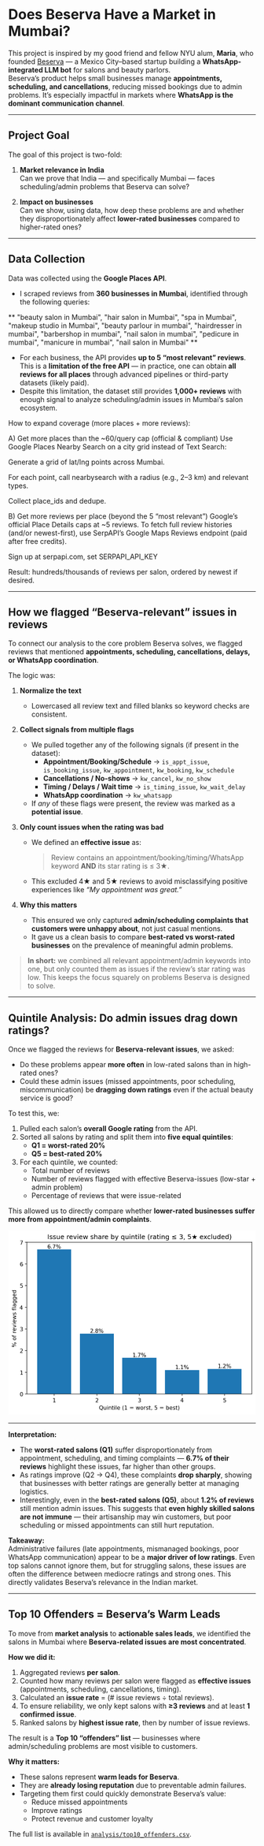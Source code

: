 # Does Beserva Have a Market in Mumbai?

This project is inspired by my good friend and fellow NYU alum, **Maria**, who founded [Beserva](https://www.beserva.com/) — a Mexico City–based startup building a **WhatsApp-integrated LLM bot** for salons and beauty parlors.  
Beserva’s product helps small businesses manage **appointments, scheduling, and cancellations**, reducing missed bookings due to admin problems. It’s especially impactful in markets where **WhatsApp is the dominant communication channel**.

---

## Project Goal

The goal of this project is two-fold:

1. **Market relevance in India**  
   Can we prove that India — and specifically Mumbai — faces scheduling/admin problems that Beserva can solve?  

2. **Impact on businesses**  
   Can we show, using data, how deep these problems are and whether they disproportionately affect **lower-rated businesses** compared to higher-rated ones?

---

## Data Collection

Data was collected using the **Google Places API**.  
- I scraped reviews from **360 businesses in Mumbai**, identified through the following queries:

**
"beauty salon in Mumbai",
"hair salon in Mumbai",
"spa in Mumbai",
"makeup studio in Mumbai",
"beauty parlour in mumbai",
"hairdresser in mumbai",
"barbershop in mumbai",
"nail salon in mumbai",
"pedicure in mumbai",
"manicure in mumbai",
"nail salon in Mumbai"
**

- For each business, the API provides **up to 5 “most relevant” reviews**.  
  This is a **limitation of the free API** — in practice, one can obtain **all reviews for all places** through advanced pipelines or third-party datasets (likely paid).  
- Despite this limitation, the dataset still provides **1,000+ reviews** with enough signal to analyze scheduling/admin issues in Mumbai’s salon ecosystem.

How to expand coverage (more places + more reviews):

A) Get more places than the ~60/query cap (official & compliant)
Use Google Places Nearby Search on a city grid instead of Text Search:

Generate a grid of lat/lng points across Mumbai.

For each point, call nearbysearch with a radius (e.g., 2–3 km) and relevant types.

Collect place_ids and dedupe.

B) Get more reviews per place (beyond the 5 “most relevant”)
Google’s official Place Details caps at ~5 reviews. To fetch full review histories (and/or newest-first), use SerpAPI’s Google Maps Reviews endpoint (paid after free credits).

Sign up at serpapi.com, set SERPAPI_API_KEY

Result: hundreds/thousands of reviews per salon, ordered by newest if desired.

---

## How we flagged “Beserva-relevant” issues in reviews

To connect our analysis to the core problem Beserva solves, we flagged reviews that mentioned **appointments, scheduling, cancellations, delays, or WhatsApp coordination**.

The logic was:

1. **Normalize the text**  
   - Lowercased all review text and filled blanks so keyword checks are consistent.

2. **Collect signals from multiple flags**  
   - We pulled together any of the following signals (if present in the dataset):  
     - **Appointment/Booking/Schedule** → `is_appt_issue`, `is_booking_issue`, `kw_appointment`, `kw_booking`, `kw_schedule`  
     - **Cancellations / No-shows** → `kw_cancel`, `kw_no_show`  
     - **Timing / Delays / Wait time** → `is_timing_issue`, `kw_wait_delay`  
     - **WhatsApp coordination** → `kw_whatsapp`  
   - If *any* of these flags were present, the review was marked as a **potential issue**.

3. **Only count issues when the rating was bad**  
   - We defined an **effective issue** as:  
     > Review contains an appointment/booking/timing/WhatsApp keyword **AND** its star rating is ≤ 3★.  
   - This excluded 4★ and 5★ reviews to avoid misclassifying positive experiences like *“My appointment was great.”*

4. **Why this matters**  
   - This ensured we only captured **admin/scheduling complaints that customers were unhappy about**, not just casual mentions.  
   - It gave us a clean basis to compare **best-rated vs worst-rated businesses** on the prevalence of meaningful admin problems.

> **In short:** we combined all relevant appointment/admin keywords into one, but only counted them as issues if the review’s star rating was low. This keeps the focus squarely on problems Beserva is designed to solve.


---

## Quintile Analysis: Do admin issues drag down ratings?

Once we flagged the reviews for **Beserva-relevant issues**, we asked:

- Do these problems appear **more often** in low-rated salons than in high-rated ones?  
- Could these admin issues (missed appointments, poor scheduling, miscommunication) be **dragging down ratings** even if the actual beauty service is good?

To test this, we:

1. Pulled each salon’s **overall Google rating** from the API.
2. Sorted all salons by rating and split them into **five equal quintiles**:  
   - **Q1 = worst-rated 20%**  
   - **Q5 = best-rated 20%**  
3. For each quintile, we counted:  
   - Total number of reviews  
   - Number of reviews flagged with effective Beserva-issues (low-star + admin problem)  
   - Percentage of reviews that were issue-related

This allowed us to directly compare whether **lower-rated businesses suffer more from appointment/admin complaints**.

![Quintile Analysis — % of issue reviews](analysis/quintile_bar.png)

---


**Interpretation:**

- The **worst-rated salons (Q1)** suffer disproportionately from appointment, scheduling, and timing complaints — **6.7% of their reviews** highlight these issues, far higher than other groups.  
- As ratings improve (Q2 → Q4), these complaints **drop sharply**, showing that businesses with better ratings are generally better at managing logistics.  
- Interestingly, even in the **best-rated salons (Q5)**, about **1.2% of reviews** still mention admin issues. This suggests that **even highly skilled salons are not immune** — their artisanship may win customers, but poor scheduling or missed appointments can still hurt reputation.

**Takeaway:**  
Administrative failures (late appointments, mismanaged bookings, poor WhatsApp communication) appear to be a **major driver of low ratings**. Even top salons cannot ignore them, but for struggling salons, these issues are often the difference between mediocre ratings and strong ones. This directly validates Beserva’s relevance in the Indian market.

---

## Top 10 Offenders = Beserva’s Warm Leads

To move from **market analysis** to **actionable sales leads**, we identified the salons in Mumbai where **Beserva-related issues are most concentrated**.

**How we did it:**
1. Aggregated reviews **per salon**.
2. Counted how many reviews per salon were flagged as **effective issues** (appointments, scheduling, cancellations, timing).
3. Calculated an **issue rate** = (# issue reviews ÷ total reviews).
4. To ensure reliability, we only kept salons with **≥3 reviews** and at least **1 confirmed issue**.
5. Ranked salons by **highest issue rate**, then by number of issue reviews.

The result is a **Top 10 “offenders” list** — businesses where admin/scheduling problems are most visible to customers.

**Why it matters:**  
- These salons represent **warm leads for Beserva**.  
- They are **already losing reputation** due to preventable admin failures.  
- Targeting them first could quickly demonstrate Beserva’s value:  
  - Reduce missed appointments  
  - Improve ratings  
  - Protect revenue and customer loyalty

The full list is available in [`analysis/top10_offenders.csv`](analysis/top10_offenders.csv).

